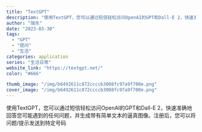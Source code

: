 ```yaml
---
title: "TextGPT"
description: "使用TextGPT，您可以通过短信轻松访问OpenAI的GPT和Dall-E 2，快速准确地回答您可能遇到的任何问题，并"
author: "瑞东"
date: "2023-03-30"
tags:
  - "GPT"
  - "提问"
  - "生活"
categories: application
series: "生活日常"
website_link: "https://textgpt.net/"
color: "#666"

thumb_image: "/img/b6492611c872ccccb3008fc97a9f700e.png"
cover_image: "/img/b6492611c872ccccb3008fc97a9f700e.png"
---
```


使用TextGPT，您可以通过短信轻松访问OpenAI的GPT和Dall-E 2，快速准确地回答您可能遇到的任何问题，并生成带有简单文本的逼真图像。注册后，您可以将问题/提示发送到特定号码